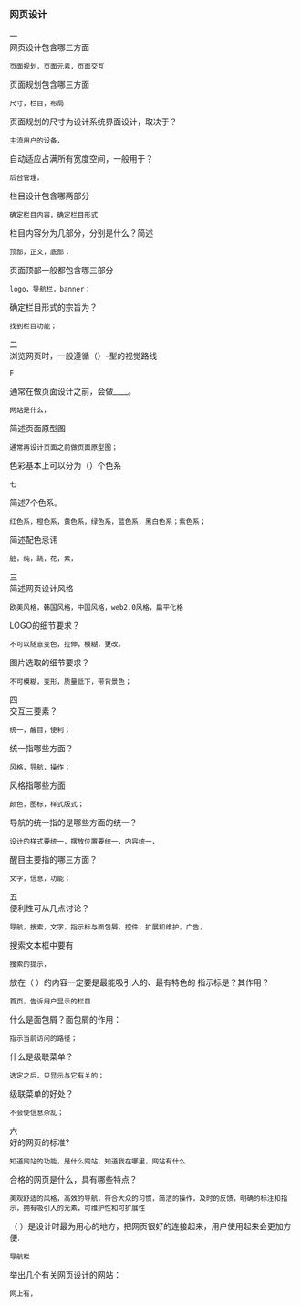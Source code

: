 ### 网页设计
一  
网页设计包含哪三方面

    页面规划，页面元素，页面交互
    
页面规划包含哪三方面  

    尺寸，栏目，布局
    
页面规划的尺寸为设计系统界面设计，取决于？  

    主流用户的设备，
自动适应占满所有宽度空间，一般用于？  

    后台管理，
栏目设计包含哪两部分   

    确定栏目内容，确定栏目形式
栏目内容分为几部分，分别是什么？简述  

    顶部，正文，底部；
页面顶部一般都包含哪三部分  

    logo，导航栏，banner；
确定栏目形式的宗旨为？  

    找到栏目功能；
二  
浏览网页时，一般遵循（）-型的视觉路线  

    F
通常在做页面设计之前，会做____。  

    网站是什么，
简述页面原型图  

    通常再设计页面之前做页面原型图；
色彩基本上可以分为（）个色系  

    七
简述7个色系。  

    红色系，橙色系，黄色系，绿色系，蓝色系，黑白色系；紫色系；
简述配色忌讳 

    脏，纯，跳，花，素，
三  
简述网页设计风格  

    欧美风格，韩国风格，中国风格，web2.0风格，扁平化格
LOGO的细节要求？  

    不可以随意变色，拉伸，模糊，更改。
图片选取的细节要求？  

    不可模糊，变形，质量低下，带背景色；
四  
交互三要素？  

    统一，醒目，便利；
统一指哪些方面？  

    风格，导航，操作；
风格指哪些方面  

    颜色，图标，样式版式；
导航的统一指的是哪些方面的统一？  

    设计的样式要统一，摆放位置要统一，内容统一，
醒目主要指的哪三方面？   

    文字，信息，功能；
五  
便利性可从几点讨论？  

    导航，搜索，文字，指示标与面包屑，控件，扩展和维护，广告，
搜索文本框中要有  

    搜索的提示，
放在（ ）的内容一定要是最能吸引人的、最有特色的
指示标是？其作用？  

    首页，告诉用户显示的栏目
什么是面包屑？面包屑的作用：  

    指示当前访问的路径；
什么是级联菜单？  

    选定之后，只显示与它有关的；
级联菜单的好处？  

    不会使信息杂乱；
六  
好的网页的标准?  

    知道网站的功能，是什么网站，知道我在哪里，网站有什么
合格的网页是什么，具有哪些特点？  

    美观舒适的风格，高效的导航，符合大众的习惯，简洁的操作，及时的反馈，明确的标注和指示，拥有吸引人的元素，可维护性和可扩展性
（ ）是设计时最为用心的地方，把网页很好的连接起来，用户使用起来会更加方便.  

    导航栏
举出几个有关网页设计的网站：  

    网上有，